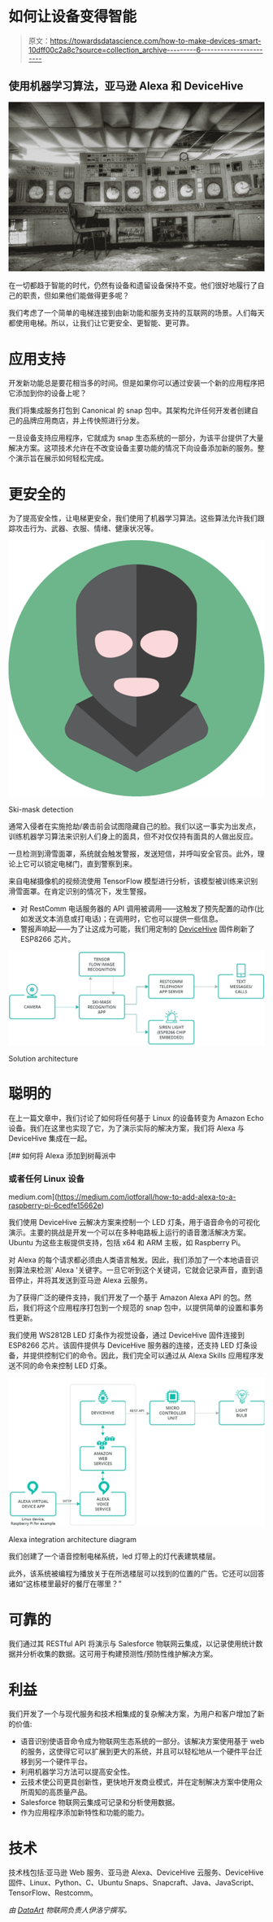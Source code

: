# 如何让设备变得智能

> 原文：<https://towardsdatascience.com/how-to-make-devices-smart-10dff00c2a8c?source=collection_archive---------6----------------------->

## 使用机器学习算法，亚马逊 Alexa 和 DeviceHive

![](img/f0db6c5bdb567ba3e24232507dd7d75c.png)

在一切都趋于智能的时代，仍然有设备和遗留设备保持不变。他们很好地履行了自己的职责，但如果他们能做得更多呢？

我们考虑了一个简单的电梯连接到由新功能和服务支持的互联网的场景。人们每天都使用电梯。所以，让我们让它更安全、更智能、更可靠。

# 应用支持

开发新功能总是要花相当多的时间。但是如果你可以通过安装一个新的应用程序把它添加到你的设备上呢？

我们将集成服务打包到 Canonical 的 snap 包中。其架构允许任何开发者创建自己的品牌应用商店，并上传快照进行分发。

一旦设备支持应用程序，它就成为 snap 生态系统的一部分，为该平台提供了大量解决方案。这项技术允许在不改变设备主要功能的情况下向设备添加新的服务。整个演示旨在展示如何轻松完成。

# 更安全的

为了提高安全性，让电梯更安全，我们使用了机器学习算法。这些算法允许我们跟踪攻击行为、武器、衣服、情绪、健康状况等。

![](img/f78fff1b7addfa791d7de24455addbea.png)

Ski-mask detection

通常入侵者在实施抢劫/袭击前会试图隐藏自己的脸。我们以这一事实为出发点，训练机器学习算法来识别人们身上的面具，但不对仅仅持有面具的人做出反应。

一旦检测到滑雪面罩，系统就会触发警报，发送短信，并呼叫安全官员。此外，理论上它可以锁定电梯门，直到警察到来。

来自电梯摄像机的视频流使用 TensorFlow 模型进行分析，该模型被训练来识别滑雪面罩。在肯定识别的情况下，发生警报。

*   对 RestComm 电话服务器的 API 调用被调用——这触发了预先配置的动作(比如发送文本消息或打电话)；在调用时，它也可以提供一些信息。
*   警报声响起——为了让这成为可能，我们用定制的 [DeviceHive](https://devicehive.com/?utm_source=medium&utm_medium=social&utm_campaign=d-spring-2018) 固件刷新了 ESP8266 芯片。

![](img/51e0237b9494162003da009fe9cc92e0.png)

Solution architecture

# 聪明的

在上一篇文章中，我们讨论了如何将任何基于 Linux 的设备转变为 Amazon Echo 设备。我们在这里也实现了它，为了演示实际的解决方案，我们将 Alexa 与 DeviceHive 集成在一起。

[](https://medium.com/iotforall/how-to-add-alexa-to-a-raspberry-pi-6cedfe15662e) [## 如何将 Alexa 添加到树莓派中

### 或者任何 Linux 设备

medium.com](https://medium.com/iotforall/how-to-add-alexa-to-a-raspberry-pi-6cedfe15662e) 

我们使用 DeviceHive 云解决方案来控制一个 LED 灯条，用于语音命令的可视化演示。主要的挑战是开发一个可以在多种电路板上运行的语音激活解决方案。Ubuntu 为这些主板提供支持，包括 x64 和 ARM 主板，如 Raspberry Pi。

对 Alexa 的每个请求都必须由人类语言触发。因此，我们添加了一个本地语音识别算法来检测' Alexa '关键字。一旦它听到这个关键词，它就会记录声音，直到语音停止，并将其发送到亚马逊 Alexa 云服务。

为了获得广泛的硬件支持，我们开发了一个基于 Amazon Alexa API 的包。然后，我们将这个应用程序打包到一个规范的 snap 包中，以提供简单的设置和事务性更新。

我们使用 WS2812B LED 灯条作为视觉设备，通过 DeviceHive 固件连接到 ESP8266 芯片。该固件提供与 DeviceHive 服务器的连接，还支持 LED 灯条设备，并提供控制它们的命令。因此，我们完全可以通过从 Alexa Skills 应用程序发送不同的命令来控制 LED 灯条。

![](img/e773751fb916b3d9e8b51fde9bb3b065.png)

Alexa integration architecture diagram

我们创建了一个语音控制电梯系统，led 灯带上的灯代表建筑楼层。

此外，该系统被编程为播放关于在所选楼层可以找到的位置的广告。它还可以回答诸如“这栋楼里最好的餐厅在哪里？”

# 可靠的

我们通过其 RESTful API 将演示与 Salesforce 物联网云集成，以记录使用统计数据并分析收集的数据。这可用于构建预测性/预防性维护解决方案。

# 利益

我们开发了一个与现代服务和技术相集成的复杂解决方案，为用户和客户增加了新的价值:

*   语音识别使语音命令成为物联网生态系统的一部分。该解决方案使用基于 web 的服务，这使得它可以扩展到更大的系统，并且可以轻松地从一个硬件平台迁移到另一个硬件平台。
*   利用机器学习方法可以提高安全性。
*   云技术使公司更具创新性，更快地开发商业模式，并在定制解决方案中使用众所周知的高质量产品。
*   Salesforce 物联网云集成可记录和分析使用数据。
*   作为应用程序添加新特性和功能的能力。

# 技术

技术栈包括:亚马逊 Web 服务、亚马逊 Alexa、DeviceHive 云服务、DeviceHive 固件、Linux、Python、C、Ubuntu Snaps、Snapcraft、Java、JavaScript、TensorFlow、Restcomm。

*由* [*DataArt*](https://www.dataart.com/industry/iot-and-m2m-solutions?utm_source=medium&utm_medium=social&utm_campaign=i-spring-2018) *物联网负责人伊洛宁撰写。*